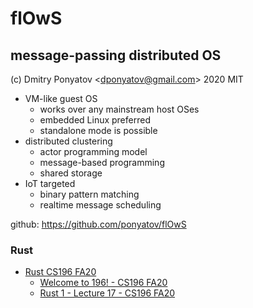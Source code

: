 #  flOwS
## message-passing distributed OS

(c) Dmitry Ponyatov <<dponyatov@gmail.com>> 2020 MIT

* VM-like guest OS
    * works over any mainstream host OSes
    * embedded Linux preferred
    * standalone mode is possible
* distributed clustering
    * actor programming model
    * message-based programming
    * shared storage
* IoT targeted
    * binary pattern matching
    * realtime message scheduling

github: https://github.com/ponyatov/flOwS

### Rust
    
* [Rust CS196 FA20](https://www.youtube.com/playlist?list=PLddc343N7YqhSPMjlCJa1gRDt4CzjiMYZ)
    * [Welcome to 196! - CS196 FA20](https://www.youtube.com/watch?v=J__JvfNuknU&list=PLddc343N7YqhSPMjlCJa1gRDt4CzjiMYZ&index=1&t=795s)
    * [Rust 1 - Lecture 17 - CS196 FA20](https://www.youtube.com/watch?v=ac7AOtkQMx4)

